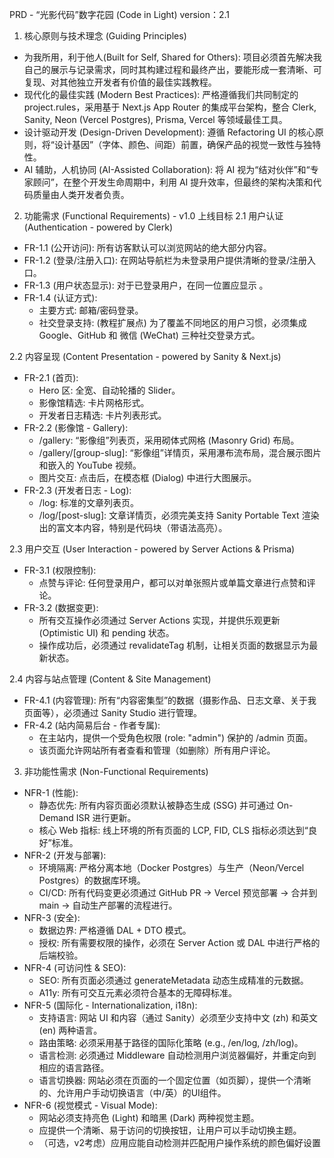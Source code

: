 PRD - “光影代码”数字花园 (Code in Light)
version：2.1

1. 核心原则与技术理念 (Guiding Principles)
- 为我所用，利于他人(Built for Self, Shared for Others): 项目必须首先解决我自己的展示与记录需求，同时其构建过程和最终产出，要能形成一套清晰、可复现、对其他独立开发者有价值的最佳实践教程。
- 现代化的最佳实践 (Modern Best Practices): 严格遵循我们共同制定的 project.rules，采用基于 Next.js App Router 的集成平台架构，整合 Clerk, Sanity, Neon (Vercel Postgres), Prisma, Vercel 等领域最佳工具。
- 设计驱动开发 (Design-Driven Development): 遵循 Refactoring UI 的核心原则，将“设计基因”（字体、颜色、间距）前置，确保产品的视觉一致性与独特性。
- AI 辅助，人机协同 (AI-Assisted Collaboration): 将 AI 视为“结对伙伴”和“专家顾问”，在整个开发生命周期中，利用 AI 提升效率，但最终的架构决策和代码质量由人类开发者负责。

2. 功能需求 (Functional Requirements) - v1.0 上线目标
2.1 用户认证 (Authentication - powered by Clerk)
- FR-1.1 (公开访问): 所有访客默认可以浏览网站的绝大部分内容。
- FR-1.2 (登录/注册入口): 在网站导航栏为未登录用户提供清晰的登录/注册入口。
- FR-1.3 (用户状态显示): 对于已登录用户，在同一位置应显示 <UserButton>。
- FR-1.4 (认证方式):
  - 主要方式: 邮箱/密码登录。
  - 社交登录支持: (教程扩展点) 为了覆盖不同地区的用户习惯，必须集成 Google、GitHub 和 微信 (WeChat) 三种社交登录方式。

2.2 内容呈现 (Content Presentation - powered by Sanity & Next.js)
- FR-2.1 (首页):
  - Hero 区: 全宽、自动轮播的 Slider。
  - 影像馆精选: 卡片网格形式。
  - 开发者日志精选: 卡片列表形式。
- FR-2.2 (影像馆 - Gallery):
  - /gallery: “影像组”列表页，采用砌体式网格 (Masonry Grid) 布局。
  - /gallery/[group-slug]: “影像组”详情页，采用瀑布流布局，混合展示图片和嵌入的 YouTube 视频。
  - 图片交互: 点击后，在模态框 (Dialog) 中进行大图展示。
- FR-2.3 (开发者日志 - Log):
  - /log: 标准的文章列表页。
  - /log/[post-slug]: 文章详情页，必须完美支持 Sanity Portable Text 渲染出的富文本内容，特别是代码块（带语法高亮）。

2.3 用户交互 (User Interaction - powered by Server Actions & Prisma)
- FR-3.1 (权限控制):
  - 点赞与评论: 任何登录用户，都可以对单张照片或单篇文章进行点赞和评论。
- FR-3.2 (数据变更):
  - 所有交互操作必须通过 Server Actions 实现，并提供乐观更新 (Optimistic UI) 和 pending 状态。
  - 操作成功后，必须通过 revalidateTag 机制，让相关页面的数据显示为最新状态。

2.4 内容与站点管理 (Content & Site Management)
- FR-4.1 (内容管理): 所有“内容密集型”的数据（摄影作品、日志文章、关于我页面等），必须通过 Sanity Studio 进行管理。
- FR-4.2 (站内简易后台 - 作者专属):
  - 在主站内，提供一个受角色权限 (role: "admin") 保护的 /admin 页面。
  - 该页面允许网站所有者查看和管理（如删除）所有用户评论。

3. 非功能性需求 (Non-Functional Requirements)
- NFR-1 (性能):
  - 静态优先: 所有内容页面必须默认被静态生成 (SSG) 并可通过 On-Demand ISR 进行更新。
  - 核心 Web 指标: 线上环境的所有页面的 LCP, FID, CLS 指标必须达到“良好”标准。
- NFR-2 (开发与部署):
  - 环境隔离: 严格分离本地（Docker Postgres）与生产（Neon/Vercel Postgres）的数据库环境。
  - CI/CD: 所有代码变更必须通过 GitHub PR -> Vercel 预览部署 -> 合并到 main -> 自动生产部署的流程进行。
- NFR-3 (安全):
  - 数据边界: 严格遵循 DAL + DTO 模式。
  - 授权: 所有需要权限的操作，必须在 Server Action 或 DAL 中进行严格的后端校验。
- NFR-4 (可访问性 & SEO):
  - SEO: 所有页面必须通过 generateMetadata 动态生成精准的元数据。
  - A11y: 所有可交互元素必须符合基本的无障碍标准。
- NFR-5 (国际化 - Internationalization, i18n):
  - 支持语言: 网站 UI 和内容（通过 Sanity）必须至少支持中文 (zh) 和英文 (en) 两种语言。
  - 路由策略: 必须采用基于路径的国际化策略 (e.g., /en/log, /zh/log)。
  - 语言检测: 必须通过 Middleware 自动检测用户浏览器偏好，并重定向到相应的语言路径。
  - 语言切换器: 网站必须在页面的一个固定位置（如页脚），提供一个清晰的、允许用户手动切换语言（中/英）的UI组件。
- NFR-6 (视觉模式 - Visual Mode):
  - 网站必须支持亮色 (Light) 和暗黑 (Dark) 两种视觉主题。
  - 应提供一个清晰、易于访问的切换按钮，让用户可以手动切换主题。
  - （可选，v2考虑）应用应能自动检测并匹配用户操作系统的颜色偏好设置